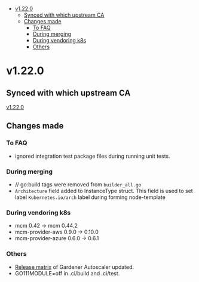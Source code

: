 <!--- For help refer to https://github.com/kubernetes/kubernetes/blob/master/CHANGELOG/CHANGELOG-1.20.md?plain=1 as example --->

- [v1.22.0](#v1220)
    - [Synced with which upstream CA](#synced-with-which-upstream-ca)
    - [Changes made](#changes-made)
        - [To FAQ](#to-faq)
        - [During merging](#during-merging)
        - [During vendoring k8s](#during-vendoring-k8s)
        - [Others](#others)


# v1.22.0


## Synced with which upstream CA

[v1.22.0](https://github.com/kubernetes/autoscaler/tree/cluster-autoscaler-1.22.0/cluster-autoscaler)

## Changes made

### To FAQ

- ignored integration test package files during running unit tests.

### During merging
- // go:build tags were removed from `builder_all.go`
- `Architecture` field added to InstanceType struct. This field is used to set label `Kubernetes.io/arch` label during forming node-template


### During vendoring k8s
- mcm 0.42 -> mcm 0.44.2
- mcm-provider-aws 0.9.0 -> 0.10.0
- mcm-provider-azure 0.6.0 -> 0.6.1

### Others
- [Release matrix](../README.md#releases-gardenerautoscaler) of Gardener Autoscaler updated.
- GO111MODULE=off in .ci/build and .ci/test.
